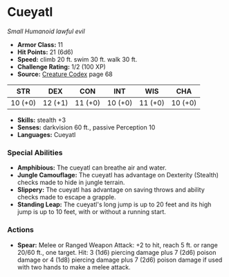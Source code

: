 # Cueyatl

*Small* *Humanoid* *lawful evil*

- **Armor Class:** 11
- **Hit Points:** 21 (6d6)
- **Speed:** climb 20 ft. swim 30 ft. walk 30 ft.
- **Challenge Rating:** 1/2 (100 XP)
- **Source:** [Creature Codex](https://koboldpress.com/kpstore/product/creature-codex-for-5th-edition-dnd) page 68

| STR | DEX | CON | INT | WIS | CHA |
| --- | --- | --- | --- | --- | --- |
| 10 (+0) | 12 (+1) | 11 (+0) | 10 (+0) | 11 (+0) | 10 (+0) |

- **Skills:** stealth +3
- **Senses:** darkvision 60 ft., passive Perception 10
- **Languages:** Cueyatl
### Special Abilities
- **Amphibious:** The cueyatl can breathe air and water.
- **Jungle Camouflage:** The cueyatl has advantage on Dexterity (Stealth) checks made to hide in jungle terrain.
- **Slippery:** The cueyatl has advantage on saving throws and ability checks made to escape a grapple.
- **Standing Leap:** The cueyatl's long jump is up to 20 feet and its high jump is up to 10 feet, with or without a running start.
### Actions
- **Spear:** Melee or Ranged Weapon Attack: +2 to hit, reach 5 ft. or range 20/60 ft., one target. Hit: 3 (1d6) piercing damage plus 7 (2d6) poison damage or 4 (1d8) piercing damage plus 7 (2d6) poison damage if used with two hands to make a melee attack.


